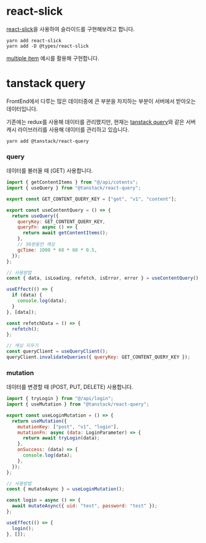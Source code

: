 # react-slick

[react-slick](https://react-slick.neostack.com/)을 사용하여 슬라이드를 구현해보려고 합니다.

```
yarn add react-slick
yarn add -D @types/react-slick
```

[multiple item](https://react-slick.neostack.com/docs/example/multiple-items) 예시를 활용해 구현합니다.

# tanstack query

FrontEnd에서 다루는 많은 데이터중에 큰 부분을 차지하는 부분이 서버에서 받아오는 데이터입니다.

기존에는 redux를 사용해 데이터를 관리했지만, 현재는 [tanstack query](https://tanstack.com/query/v3)와 같은 서버캐시 라이브러리를 사용해 데이터를 관리하고 있습니다.

```
yarn add @tanstack/react-query
```

### query

데이터를 불러올 때 (GET) 사용합니다.

```javascript
import { getContentItems } from "@/api/cotents";
import { useQuery } from "@tanstack/react-query";

export const GET_CONTENT_QUERY_KEY = ["get", "v1", "content"];

export const useContentQuery = () => {
  return useQuery({
    queryKey: GET_CONTENT_QUERY_KEY,
    queryFn: async () => {
      return await getContentItems();
    },
    // 30분동안 캐싱
    gcTime: 1000 * 60 * 60 * 0.5,
  });
};

// 사용방법
const { data, isLoading, refetch, isError, error } = useContentQuery();

useEffect(() => {
  if (data) {
    console.log(data);
  }
}, [data]);

const refetchData = () => {
  refetch();
};

// 캐싱 지우기
const queryClient = useQueryClient();
queryClient.invalidateQueries({ queryKey: GET_CONTENT_QUERY_KEY });
```

### mutation

데이터를 변경할 때 (POST, PUT, DELETE) 사용합니다.

```javascript
import { tryLogin } from "@/api/login";
import { useMutation } from "@tanstack/react-query";

export const useLoginMutation = () => {
  return useMutation({
    mutationKey: ["post", "v1", "login"],
    mutationFn: async (data: LoginParameter) => {
      return await tryLogin(data);
    },
    onSuccess: (data) => {
      console.log(data);
    },
  });
};

// 사용방법
const { mutateAsync } = useLoginMutation();

const login = async () => {
  await mutateAsync({ uid: "test", password: "test" });
};

useEffect(() => {
  login();
}, []);
```
